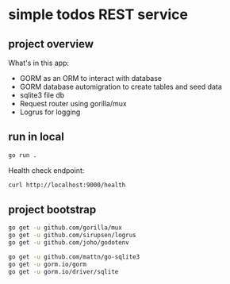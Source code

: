 # simple todos REST service

## project overview

What's in this app:

- GORM as an ORM to interact with database
- GORM database automigration to create tables and seed data
- sqlite3 file db
- Request router using gorilla/mux
- Logrus for logging

## run in local

```sh
go run .
```

Health check endpoint:

```sh
curl http://localhost:9000/health
```

## project bootstrap

```sh
go get -u github.com/gorilla/mux
go get -u github.com/sirupsen/logrus
go get -u github.com/joho/godotenv 

go get -u github.com/mattn/go-sqlite3
go get -u gorm.io/gorm
go get -u gorm.io/driver/sqlite
```

